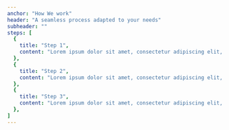 ```yaml
---
anchor: "How We work"
header: "A seamless process adapted to your needs"
subheader: ""
steps: [
  {
    title: "Step 1",
    content: "Lorem ipsum dolor sit amet, consectetur adipiscing elit, sed do eiusmod tempor incididunt ut labore et dolore magna aliqua.",
  },
  {
    title: "Step 2",
    content: "Lorem ipsum dolor sit amet, consectetur adipiscing elit, sed do eiusmod tempor incididunt ut labore et dolore magna aliqua.",
  },
  {
    title: "Step 3",
    content: "Lorem ipsum dolor sit amet, consectetur adipiscing elit, sed do eiusmod tempor incididunt ut labore et dolore magna aliqua.",
  },
]
---
```

